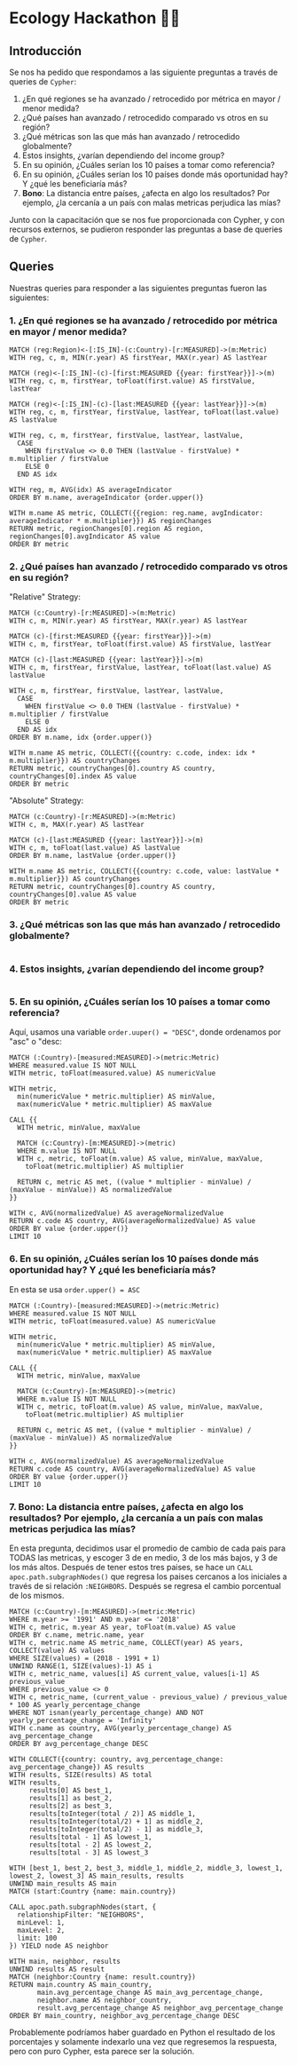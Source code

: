 # Ecology Hackathon 🤖🍃

## Introducción

Se nos ha pedido que respondamos a las siguiente preguntas a través de queries de `Cypher`:

1. ¿En qué regiones se ha avanzado / retrocedido por métrica en mayor / menor medida?
2. ¿Qué países han avanzado / retrocedido comparado vs otros en su región?
3. ¿Qué métricas son las que más han avanzado / retrocedido globalmente?
4. Estos insights, ¿varían dependiendo del income group?
5. En su opinión, ¿Cuáles serían los 10 países a tomar como referencia?
6. En su opinión, ¿Cuáles serían los 10 países donde más oportunidad hay? Y ¿qué les beneficiaría más?
7. **Bono**: La distancia entre países, ¿afecta en algo los resultados? Por ejemplo, ¿la cercanía a un país con malas metricas perjudica las mías?

Junto con la capacitación que se nos fue proporcionada con Cypher, y con recursos externos, se pudieron responder las preguntas a base de queries de `Cypher`.

## Queries

Nuestras queries para responder a las siguientes preguntas fueron las siguientes:

### 1. ¿En qué regiones se ha avanzado / retrocedido por métrica en mayor / menor medida?

```cypher
MATCH (reg:Region)<-[:IS_IN]-(c:Country)-[r:MEASURED]->(m:Metric)
WITH reg, c, m, MIN(r.year) AS firstYear, MAX(r.year) AS lastYear

MATCH (reg)<-[:IS_IN]-(c)-[first:MEASURED {{year: firstYear}}]->(m)
WITH reg, c, m, firstYear, toFloat(first.value) AS firstValue, lastYear

MATCH (reg)<-[:IS_IN]-(c)-[last:MEASURED {{year: lastYear}}]->(m)
WITH reg, c, m, firstYear, firstValue, lastYear, toFloat(last.value) AS lastValue

WITH reg, c, m, firstYear, firstValue, lastYear, lastValue,
  CASE
    WHEN firstValue <> 0.0 THEN (lastValue - firstValue) * m.multiplier / firstValue
    ELSE 0
  END AS idx

WITH reg, m, AVG(idx) AS averageIndicator
ORDER BY m.name, averageIndicator {order.upper()}

WITH m.name AS metric, COLLECT({{region: reg.name, avgIndicator: averageIndicator * m.multiplier}}) AS regionChanges
RETURN metric, regionChanges[0].region AS region, regionChanges[0].avgIndicator AS value
ORDER BY metric
```

### 2. ¿Qué países han avanzado / retrocedido comparado vs otros en su región?

"Relative" Strategy:

```cypher
MATCH (c:Country)-[r:MEASURED]->(m:Metric)
WITH c, m, MIN(r.year) AS firstYear, MAX(r.year) AS lastYear

MATCH (c)-[first:MEASURED {{year: firstYear}}]->(m)
WITH c, m, firstYear, toFloat(first.value) AS firstValue, lastYear

MATCH (c)-[last:MEASURED {{year: lastYear}}]->(m)
WITH c, m, firstYear, firstValue, lastYear, toFloat(last.value) AS lastValue

WITH c, m, firstYear, firstValue, lastYear, lastValue,
  CASE
    WHEN firstValue <> 0.0 THEN (lastValue - firstValue) * m.multiplier / firstValue
    ELSE 0
  END AS idx
ORDER BY m.name, idx {order.upper()}

WITH m.name AS metric, COLLECT({{country: c.code, index: idx * m.multiplier}}) AS countryChanges
RETURN metric, countryChanges[0].country AS country, countryChanges[0].index AS value
ORDER BY metric
```

"Absolute" Strategy:

```cypher
MATCH (c:Country)-[r:MEASURED]->(m:Metric)
WITH c, m, MAX(r.year) AS lastYear

MATCH (c)-[last:MEASURED {{year: lastYear}}]->(m)
WITH c, m, toFloat(last.value) AS lastValue
ORDER BY m.name, lastValue {order.upper()}

WITH m.name AS metric, COLLECT({{country: c.code, value: lastValue * m.multiplier}}) AS countryChanges
RETURN metric, countryChanges[0].country AS country, countryChanges[0].value AS value
ORDER BY metric
```

### 3. ¿Qué métricas son las que más han avanzado / retrocedido globalmente?

```cypher

```

### 4. Estos insights, ¿varían dependiendo del income group?

```cypher

```

### 5. En su opinión, ¿Cuáles serían los 10 países a tomar como referencia?

Aquí, usamos una variable `order.uuper() = "DESC"`, donde ordenamos por "asc" o "desc:

```cypher
MATCH (:Country)-[measured:MEASURED]->(metric:Metric)
WHERE measured.value IS NOT NULL
WITH metric, toFloat(measured.value) AS numericValue

WITH metric,
  min(numericValue * metric.multiplier) AS minValue,
  max(numericValue * metric.multiplier) AS maxValue

CALL {{
  WITH metric, minValue, maxValue

  MATCH (c:Country)-[m:MEASURED]->(metric)
  WHERE m.value IS NOT NULL
  WITH c, metric, toFloat(m.value) AS value, minValue, maxValue,
    toFloat(metric.multiplier) AS multiplier

  RETURN c, metric AS met, ((value * multiplier - minValue) / (maxValue - minValue)) AS normalizedValue
}}

WITH c, AVG(normalizedValue) AS averageNormalizedValue
RETURN c.code AS country, AVG(averageNormalizedValue) AS value
ORDER BY value {order.upper()}
LIMIT 10
```

### 6. En su opinión, ¿Cuáles serían los 10 países donde más oportunidad hay? Y ¿qué les beneficiaría más?

En esta se usa `order.upper() = ASC`

```cypher
MATCH (:Country)-[measured:MEASURED]->(metric:Metric)
WHERE measured.value IS NOT NULL
WITH metric, toFloat(measured.value) AS numericValue

WITH metric,
  min(numericValue * metric.multiplier) AS minValue,
  max(numericValue * metric.multiplier) AS maxValue

CALL {{
  WITH metric, minValue, maxValue

  MATCH (c:Country)-[m:MEASURED]->(metric)
  WHERE m.value IS NOT NULL
  WITH c, metric, toFloat(m.value) AS value, minValue, maxValue,
    toFloat(metric.multiplier) AS multiplier

  RETURN c, metric AS met, ((value * multiplier - minValue) / (maxValue - minValue)) AS normalizedValue
}}

WITH c, AVG(normalizedValue) AS averageNormalizedValue
RETURN c.code AS country, AVG(averageNormalizedValue) AS value
ORDER BY value {order.upper()}
LIMIT 10
```

### 7. **Bono**: La distancia entre países, ¿afecta en algo los resultados? Por ejemplo, ¿la cercanía a un país con malas metricas perjudica las mías?

En esta pregunta, decidimos usar el promedio de cambio de cada pais para TODAS las metricas, y escoger 3 de en medio, 3 de los más bajos, y 3 de los más altos. Después de tener estos tres paises, se hace un `CALL apoc.path.subgraphNodes()` que regresa los paises cercanos a los iniciales a través de si relación `:NEIGHBORS`. Después se regresa el cambio porcentual de los mismos. 

```cypher
MATCH (c:Country)-[m:MEASURED]->(metric:Metric)
WHERE m.year >= '1991' AND m.year <= '2018'
WITH c, metric, m.year AS year, toFloat(m.value) AS value
ORDER BY c.name, metric.name, year
WITH c, metric.name AS metric_name, COLLECT(year) AS years, COLLECT(value) AS values
WHERE SIZE(values) = (2018 - 1991 + 1)
UNWIND RANGE(1, SIZE(values)-1) AS i
WITH c, metric_name, values[i] AS current_value, values[i-1] AS previous_value
WHERE previous_value <> 0
WITH c, metric_name, (current_value - previous_value) / previous_value * 100 AS yearly_percentage_change
WHERE NOT isnan(yearly_percentage_change) AND NOT yearly_percentage_change = 'Infinity'
WITH c.name as country, AVG(yearly_percentage_change) AS avg_percentage_change
ORDER BY avg_percentage_change DESC

WITH COLLECT({country: country, avg_percentage_change: avg_percentage_change}) AS results
WITH results, SIZE(results) AS total
WITH results,
     results[0] AS best_1,
     results[1] as best_2,
     results[2] as best_3,
     results[toInteger(total / 2)] AS middle_1,
     results[toInteger(total/2) + 1] as middle_2,
     results[toInteger(total/2) - 1] as middle_3,
     results[total - 1] AS lowest_1,
     results[total - 2] AS lowest_2,
     results[total - 3] AS lowest_3

WITH [best_1, best_2, best_3, middle_1, middle_2, middle_3, lowest_1, lowest_2, lowest_3] AS main_results, results
UNWIND main_results AS main
MATCH (start:Country {name: main.country})

CALL apoc.path.subgraphNodes(start, {
  relationshipFilter: "NEIGHBORS",
  minLevel: 1,
  maxLevel: 2,
  limit: 100
}) YIELD node AS neighbor

WITH main, neighbor, results
UNWIND results AS result
MATCH (neighbor:Country {name: result.country})
RETURN main.country AS main_country, 
       main.avg_percentage_change AS main_avg_percentage_change,
       neighbor.name AS neighbor_country, 
       result.avg_percentage_change AS neighbor_avg_percentage_change
ORDER BY main_country, neighbor_avg_percentage_change DESC
```

Probablemente podríamos haber guardado en Python el resultado de los porcentajes y solamente indexarlo una vez que regresemos la respuesta, pero con puro Cypher, esta parece ser la solución.
